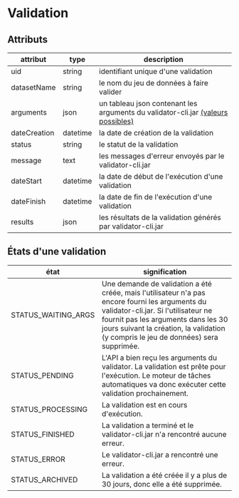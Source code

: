 # Validation <!-- {docsify-ignore-all} -->

## Attributs

| attribut     | type     | description                                                                                                                                                                   |
| ------------ | -------- | ----------------------------------------------------------------------------------------------------------------------------------------------------------------------------- |
| uid          | string   | identifiant unique d'une validation                                                                                                                                           |
| datasetName  | string   | le nom du jeu de données à faire valider                                                                                                                                      |
| arguments    | json     | un tableau json contenant les arguments du validator-cli.jar [(valeurs possibles)](https://github.com/IGNF/validator-api/blob/master/docs/resources/validator-arguments.json) |
| dateCreation | datetime | la date de création de la validation                                                                                                                                          |
| status       | string   | le statut de la validation                                                                                                                                                    |
| message      | text     | les messages d'erreur envoyés par le validator-cli.jar                                                                                                                        |
| dateStart    | datetime | la date de début de l'exécution d'une validation                                                                                                                              |
| dateFinish   | datetime | la date de fin de l'exécution d'une validation                                                                                                                                |
| results      | json     | les résultats de la validation générés par validator-cli.jar                                                                                                                  |

## États d'une validation

| état                | signification                                                                                                                                                                                                                                                        |
| ------------------- | -------------------------------------------------------------------------------------------------------------------------------------------------------------------------------------------------------------------------------------------------------------------- |
| STATUS_WAITING_ARGS | Une demande de validation a été créée, mais l'utilisateur n'a pas encore fourni les arguments du validator-cli.jar. Si l'utilisateur ne fournit pas les arguments dans les 30 jours suivant la création, la validation (y compris le jeu de données) sera supprimée. |
| STATUS_PENDING      | L'API a bien reçu les arguments du validator. La validation est prête pour l'exécution. Le moteur de tâches automatiques va donc exécuter cette validation prochainement.                                                                                            |
| STATUS_PROCESSING   | La validation est en cours d'exécution.                                                                                                                                                                                                                              |
| STATUS_FINISHED     | La validation a terminé et le validator-cli.jar n'a rencontré aucune erreur.                                                                                                                                                                                         |
| STATUS_ERROR        | Le validator-cli.jar a rencontré une erreur.                                                                                                                                                                                                                         |
| STATUS_ARCHIVED     | La validation a été créée il y a plus de 30 jours, donc elle a été supprimée.                                                                                                                                                                                        |
